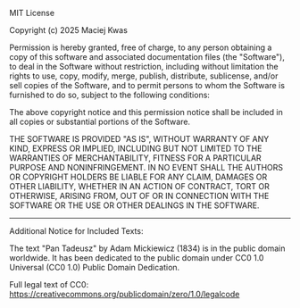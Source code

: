 MIT License

Copyright (c) 2025 Maciej Kwas

Permission is hereby granted, free of charge, to any person obtaining a copy
of this software and associated documentation files (the "Software"), to deal
in the Software without restriction, including without limitation the rights
to use, copy, modify, merge, publish, distribute, sublicense, and/or sell
copies of the Software, and to permit persons to whom the Software is
furnished to do so, subject to the following conditions:

The above copyright notice and this permission notice shall be included in all
copies or substantial portions of the Software.

THE SOFTWARE IS PROVIDED "AS IS", WITHOUT WARRANTY OF ANY KIND, EXPRESS OR
IMPLIED, INCLUDING BUT NOT LIMITED TO THE WARRANTIES OF MERCHANTABILITY,
FITNESS FOR A PARTICULAR PURPOSE AND NONINFRINGEMENT. IN NO EVENT SHALL THE
AUTHORS OR COPYRIGHT HOLDERS BE LIABLE FOR ANY CLAIM, DAMAGES OR OTHER
LIABILITY, WHETHER IN AN ACTION OF CONTRACT, TORT OR OTHERWISE, ARISING FROM,
OUT OF OR IN CONNECTION WITH THE SOFTWARE OR THE USE OR OTHER DEALINGS IN THE
SOFTWARE.

---

Additional Notice for Included Texts:

The text "Pan Tadeusz" by Adam Mickiewicz (1834) is in the public domain
worldwide. It has been dedicated to the public domain under CC0 1.0
Universal (CC0 1.0) Public Domain Dedication.

Full legal text of CC0: https://creativecommons.org/publicdomain/zero/1.0/legalcode
